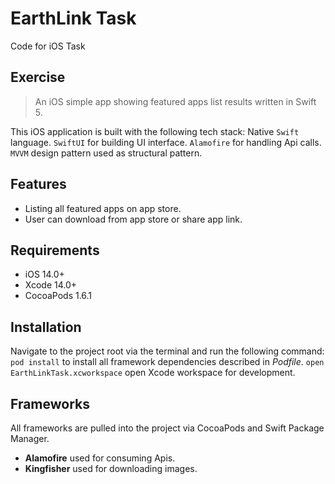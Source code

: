 # EarthLink Task
Code  for iOS Task

## Exercise

> An iOS simple app showing featured apps list results  written in Swift 5.

This iOS application is built with the following tech stack:
Native `Swift` language.
 `SwiftUI` for building UI interface.
  `Alamofire` for handling Api calls.
  `MVVM` design pattern used as structural pattern.



## Features

- Listing all featured apps on app store.
- User can download from app store or share app link.


## Requirements

- iOS 14.0+
- Xcode 14.0+
- CocoaPods 1.6.1


## Installation

Navigate to the project root via the terminal and run the following command:
 `pod install` to install all framework dependencies described in _Podfile_.
 `open EarthLinkTask.xcworkspace` open Xcode workspace for development.

## Frameworks

All frameworks are pulled into the project via CocoaPods and Swift Package Manager.

- **Alamofire**  used for consuming Apis.
- **Kingfisher**  used for downloading  images.
